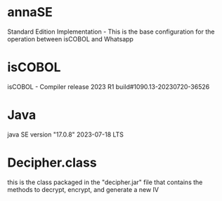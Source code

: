 # annaSE
Standard Edition Implementation - This is the base configuration for the operation between isCOBOL and Whatsapp

# isCOBOL
isCOBOL - Compiler release 2023 R1 build#1090.13-20230720-36526

# Java
java SE version "17.0.8" 2023-07-18 LTS

# Decipher.class
this is the class packaged in the "decipher.jar" file that contains the methods to decrypt, encrypt, and generate a new IV

